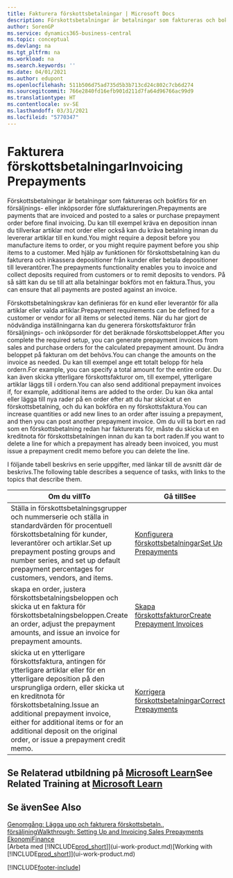 ```yaml
---
title: Fakturera förskottsbetalningar | Microsoft Docs
description: Förskottsbetalningar är betalningar som faktureras och bokförs för en försäljnings- eller inköpsorder före slutfaktureringen. Du kan till exempel kräva en deposition innan du tillverkar artiklar mot order eller också kan du kräva betalning innan du levererar artiklar till en kund. Med hjälp av funktionen för förskottsbetalning kan du fakturera och inkassera depositioner från kunder eller betala depositioner till leverantörer. På så sätt kan du se till att alla betalningar bokförs mot en faktura.
author: SorenGP
ms.service: dynamics365-business-central
ms.topic: conceptual
ms.devlang: na
ms.tgt_pltfrm: na
ms.workload: na
ms.search.keywords: ''
ms.date: 04/01/2021
ms.author: edupont
ms.openlocfilehash: 511b506d75ad735d5b3b713cd24c802c7cb6d274
ms.sourcegitcommit: 766e2840fd16efb901d211d7fa64d96766ac99d9
ms.translationtype: HT
ms.contentlocale: sv-SE
ms.lasthandoff: 03/31/2021
ms.locfileid: "5770347"
---
```

# <a name="invoicing-prepayments"></a><span data-ttu-id="1fd65-106">Fakturera förskottsbetalningar</span><span class="sxs-lookup"><span data-stu-id="1fd65-106">Invoicing Prepayments</span></span>

<span data-ttu-id="1fd65-107">Förskottsbetalningar är betalningar som faktureras och bokförs för en försäljnings- eller inköpsorder före slutfaktureringen.</span><span class="sxs-lookup"><span data-stu-id="1fd65-107">Prepayments are payments that are invoiced and posted to a sales or purchase prepayment order before final invoicing.</span></span> <span data-ttu-id="1fd65-108">Du kan till exempel kräva en deposition innan du tillverkar artiklar mot order eller också kan du kräva betalning innan du levererar artiklar till en kund.</span><span class="sxs-lookup"><span data-stu-id="1fd65-108">You might require a deposit before you manufacture items to order, or you might require payment before you ship items to a customer.</span></span> <span data-ttu-id="1fd65-109">Med hjälp av funktionen för förskottsbetalning kan du fakturera och inkassera depositioner från kunder eller betala depositioner till leverantörer.</span><span class="sxs-lookup"><span data-stu-id="1fd65-109">The prepayments functionality enables you to invoice and collect deposits required from customers or to remit deposits to vendors.</span></span> <span data-ttu-id="1fd65-110">På så sätt kan du se till att alla betalningar bokförs mot en faktura.</span><span class="sxs-lookup"><span data-stu-id="1fd65-110">Thus, you can ensure that all payments are posted against an invoice.</span></span>  

 <span data-ttu-id="1fd65-111">Förskottsbetalningskrav kan definieras för en kund eller leverantör för alla artiklar eller valda artiklar.</span><span class="sxs-lookup"><span data-stu-id="1fd65-111">Prepayment requirements can be defined for a customer or vendor for all items or selected items.</span></span> <span data-ttu-id="1fd65-112">När du har gjort de nödvändiga inställningarna kan du generera förskottsfakturor från försäljnings- och inköpsorder för det beräknade förskottsbeloppet.</span><span class="sxs-lookup"><span data-stu-id="1fd65-112">After you complete the required setup, you can generate prepayment invoices from sales and purchase orders for the calculated prepayment amount.</span></span> <span data-ttu-id="1fd65-113">Du ändra beloppet på fakturan om det behövs.</span><span class="sxs-lookup"><span data-stu-id="1fd65-113">You can change the amounts on the invoice as needed.</span></span> <span data-ttu-id="1fd65-114">Du kan till exempel ange ett totalt belopp för hela ordern.</span><span class="sxs-lookup"><span data-stu-id="1fd65-114">For example, you can specify a total amount for the entire order.</span></span> <span data-ttu-id="1fd65-115">Du kan även skicka ytterligare förskottsfakturor om, till exempel, ytterligare artiklar läggs till i ordern.</span><span class="sxs-lookup"><span data-stu-id="1fd65-115">You can also send additional prepayment invoices if, for example, additional items are added to the order.</span></span> <span data-ttu-id="1fd65-116">Du kan öka antal eller lägga till nya rader på en order efter att du har skickat ut en förskottsbetalning, och du kan bokföra en ny förskottsfaktura.</span><span class="sxs-lookup"><span data-stu-id="1fd65-116">You can increase quantities or add new lines to an order after issuing a prepayment, and then you can post another prepayment invoice.</span></span> <span data-ttu-id="1fd65-117">Om du vill ta bort en rad som en förskottsbetalning redan har fakturerats för, måste du skicka ut en kreditnota för förskottsbetalningen innan du kan ta bort raden.</span><span class="sxs-lookup"><span data-stu-id="1fd65-117">If you want to delete a line for which a prepayment has already been invoiced, you must issue a prepayment credit memo before you can delete the line.</span></span>  

 <span data-ttu-id="1fd65-118">I följande tabell beskrivs en serie uppgifter, med länkar till de avsnitt där de beskrivs.</span><span class="sxs-lookup"><span data-stu-id="1fd65-118">The following table describes a sequence of tasks, with links to the topics that describe them.</span></span>

|<span data-ttu-id="1fd65-119">**Om du vill**</span><span class="sxs-lookup"><span data-stu-id="1fd65-119">**To**</span></span>|<span data-ttu-id="1fd65-120">**Gå till**</span><span class="sxs-lookup"><span data-stu-id="1fd65-120">**See**</span></span>|  
|------------|-------------|  
|<span data-ttu-id="1fd65-121">Ställa in förskottsbetalningsgrupper och nummerserie och ställa in standardvärden för procentuell förskottsbetalning för kunder, leverantörer och artiklar.</span><span class="sxs-lookup"><span data-stu-id="1fd65-121">Set up prepayment posting groups and number series, and set up default prepayment percentages for customers, vendors, and items.</span></span>|[<span data-ttu-id="1fd65-122">Konfigurera förskottsbetalningar</span><span class="sxs-lookup"><span data-stu-id="1fd65-122">Set Up Prepayments</span></span>](finance-set-up-prepayments.md)|
|<span data-ttu-id="1fd65-123">skapa en order, justera förskottsbetalningsbeloppen och skicka ut en faktura för förskottsbetalningsbeloppen.</span><span class="sxs-lookup"><span data-stu-id="1fd65-123">Create an order, adjust the prepayment amounts, and issue an invoice for prepayment amounts.</span></span>|[<span data-ttu-id="1fd65-124">Skapa förskottsfakturor</span><span class="sxs-lookup"><span data-stu-id="1fd65-124">Create Prepayment Invoices</span></span>](finance-how-to-create-prepayment-invoices.md)|  
|<span data-ttu-id="1fd65-125">skicka ut en ytterligare förskottsfaktura, antingen för ytterligare artiklar eller för en ytterligare deposition på den ursprungliga ordern, eller skicka ut en kreditnota för förskottsbetalning.</span><span class="sxs-lookup"><span data-stu-id="1fd65-125">Issue an additional prepayment invoice, either for additional items or for an additional deposit on the original order, or issue a prepayment credit memo.</span></span>|[<span data-ttu-id="1fd65-126">Korrigera förskottsbetalningar</span><span class="sxs-lookup"><span data-stu-id="1fd65-126">Correct Prepayments</span></span>](finance-how-to-correct-prepayments.md)|  

## <a name="see-related-training-at-microsoft-learn"></a><span data-ttu-id="1fd65-127">Se Relaterad utbildning på [Microsoft Learn](/learn/modules/prepayment-invoices-dynamics-365-business-central/index)</span><span class="sxs-lookup"><span data-stu-id="1fd65-127">See Related Training at [Microsoft Learn](/learn/modules/prepayment-invoices-dynamics-365-business-central/index)</span></span>

## <a name="see-also"></a><span data-ttu-id="1fd65-128">Se även</span><span class="sxs-lookup"><span data-stu-id="1fd65-128">See Also</span></span>

[<span data-ttu-id="1fd65-129">Genomgång: Lägga upp och fakturera förskottsbetaln., försäljning</span><span class="sxs-lookup"><span data-stu-id="1fd65-129">Walkthrough: Setting Up and Invoicing Sales Prepayments</span></span>](walkthrough-setting-up-and-invoicing-sales-prepayments.md)  
[<span data-ttu-id="1fd65-130">Ekonomi</span><span class="sxs-lookup"><span data-stu-id="1fd65-130">Finance</span></span>](finance.md)  
<span data-ttu-id="1fd65-131">[Arbeta med [!INCLUDE[prod_short](includes/prod_short.md)]](ui-work-product.md)</span><span class="sxs-lookup"><span data-stu-id="1fd65-131">[Working with [!INCLUDE[prod_short](includes/prod_short.md)]](ui-work-product.md)</span></span>  


[!INCLUDE[footer-include](includes/footer-banner.md)]